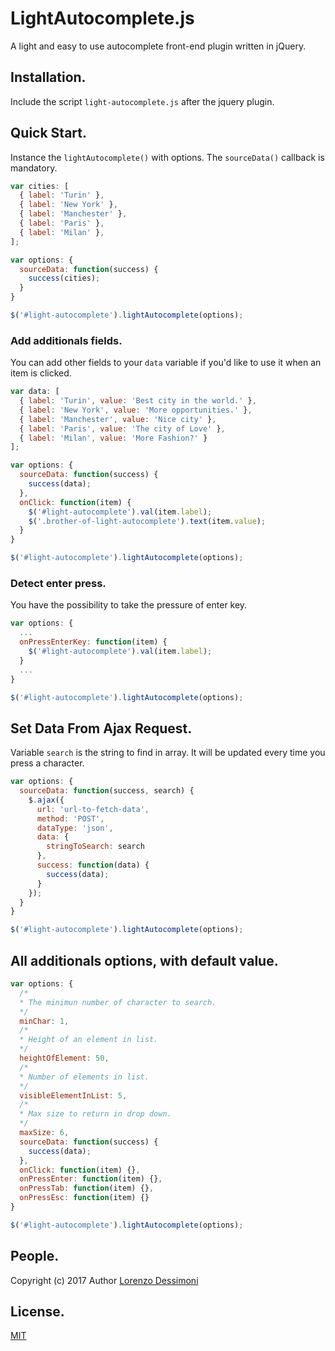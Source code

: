 # LightAutocomplete.js
A light and easy to use autocomplete front-end plugin written in jQuery.
## Installation.
Include the script `light-autocomplete.js` after the jquery plugin.
## Quick Start.
Instance the `lightAutocomplete()` with options. The `sourceData()` callback is mandatory.
```javascript
var cities: [
  { label: 'Turin' },
  { label: 'New York' },
  { label: 'Manchester' },
  { label: 'Paris' },
  { label: 'Milan' },
];

var options: {
  sourceData: function(success) {
    success(cities);
  }
}

$('#light-autocomplete').lightAutocomplete(options);
```
### Add additionals fields.
You can add other fields to your `data` variable if you'd like to use it when an item is clicked.
```javascript
var data: [
  { label: 'Turin', value: 'Best city in the world.' },
  { label: 'New York', value: 'More opportunities.' },
  { label: 'Manchester', value: 'Nice city' },
  { label: 'Paris', value: 'The city of Love' },
  { label: 'Milan', value: 'More Fashion?' }
];

var options: {
  sourceData: function(success) {
    success(data);
  },
  onClick: function(item) {
    $('#light-autocomplete').val(item.label);
    $('.brother-of-light-autocomplete').text(item.value);
  }
}

$('#light-autocomplete').lightAutocomplete(options);
```
### Detect enter press.
You have the possibility to take the pressure of enter key.
```javascript
var options: {
  ...
  onPressEnterKey: function(item) {
    $('#light-autocomplete').val(item.label);
  }
  ...
}

$('#light-autocomplete').lightAutocomplete(options);
```
## Set Data From Ajax Request.
Variable `search` is the string to find in array. It will be updated every time you press a character.
```javascript
var options: {
  sourceData: function(success, search) {
    $.ajax({
      url: 'url-to-fetch-data',
      method: 'POST',
      dataType: 'json',
      data: {
        stringToSearch: search
      },
      success: function(data) {
        success(data);
      }
    });
  }
}

$('#light-autocomplete').lightAutocomplete(options);
```
## All additionals options, with default value.
```javascript
var options: {
  /* 
  * The minimun number of character to search.
  */
  minChar: 1,
  /*
  * Height of an element in list.
  */
  heightOfElement: 50,
  /*
  * Number of elements in list.
  */
  visibleElementInList: 5,
  /*
  * Max size to return in drop down.
  */
  maxSize: 6,
  sourceData: function(success) {
    success(data);
  },
  onClick: function(item) {},
  onPressEnter: function(item) {},
  onPressTab: function(item) {},
  onPressEsc: function(item) {}
}

$('#light-autocomplete').lightAutocomplete(options);
```
## People.
Copyright (c) 2017 Author [Lorenzo Dessimoni](https://www.linkedin.com/in/lorenzo-dessimoni-092894ab/)
## License.
[MIT](https://github.com/FunkyOz/light-autocomplete/blob/master/LICENSE)
